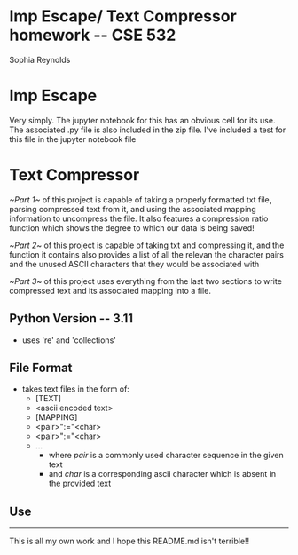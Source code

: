# Imp Escape/ Text Compressor homework -- CSE 532 
Sophia Reynolds

# Imp Escape
Very simply. The jupyter notebook for this has an obvious cell for its use. The
associated .py file is also included in the zip file. I've included a test for this file in the 
jupyter notebook file

# Text Compressor

*~Part 1~* of this project is capable of taking a properly formatted txt file, 
parsing compressed text from it, and using the associated mapping information to uncompress
the file. It also features a compression ratio function which shows the degree to
which our data is being saved!

~*Part 2*~ of this project is capable of taking txt and compressing it, and the function
it contains also provides a list of all the relevan the character pairs and the unused 
ASCII characters that they would be associated with

~*Part 3*~ of this project uses everything from the last two sections
to write compressed text and its associated mapping into a file. 

## Python Version -- 3.11
* uses 're' and 'collections'
## File Format
* takes text files in the form of:
  * [TEXT]
  * \<ascii encoded text>
  * [MAPPING]
  * \<pair>":="\<char>
  * \<pair>":="\<char>
  * ...
    * where _pair_ is a commonly used character sequence in the given text
    * and _char_ is a corresponding ascii character which is absent in the provided text

## Use
________________
This is all my own work and I hope this README.md isn't terrible!!

